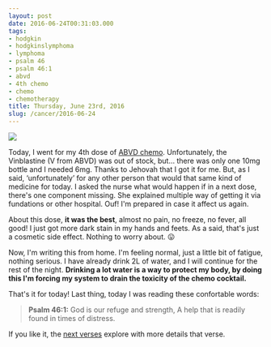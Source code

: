 ```yaml
---
layout: post
date: 2016-06-24T00:31:03.000
tags:
- hodgkin
- hodgkinslymphoma
- lymphoma
- psalm 46
- psalm 46:1
- abvd
- 4th chemo
- chemo
- chemotherapy
title: Thursday, June 23rd, 2016
slug: /cancer/2016-06-24
---
```

![](https://64.media.tumblr.com/5a3304600fbc8bde396bb05073541580/tumblr_o992rrcdWi1vsn3evo1_1280.jpg)

Today, I went for my 4th dose of [ABVD chemo](https://en.wikipedia.org/wiki/ABVD). Unfortunately, the Vinblastine (V from ABVD) was out of stock, but… there was only one 10mg bottle and I needed 6mg. Thanks to Jehovah that I got it for me. But, as I said, ‘unfortunately’ for any other person that would that same kind of medicine for today. I asked the nurse what would happen if in a next dose, there's one component missing. She explained multiple way of getting it via fundations or other hospital. Ouf! I'm prepared in case it affect us again.

About this dose, **it was the best**, almost no pain, no freeze, no fever, all good! I just got more dark stain in my hands and feets. As a said, that's just a cosmetic side effect. Nothing to worry about. 😛

Now, I'm writing this from home. I'm feeling normal, just a little bit of fatigue, nothing serious. I have already drink 2L of water, and I will continue for the rest of the night. **Drinking a lot water is a way to protect my body, by doing this I'm forcing my system to drain the toxicity of the chemo cocktail.**

That's it for today! Last thing, today I was reading these confortable words: 

 > **Psalm 46:1:** God is our refuge and strength,
A help that is readily found in times of distress.

If you like it, the [next verses](http://wol.jw.org/en/wol/b/r1/lp-e/nwt/E/2013/19/46#v=1) explore with more details that verse.